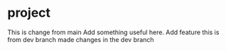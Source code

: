 # project
This is change from main
Add something useful here.
Add feature
this is from dev branch
made changes in the dev branch
